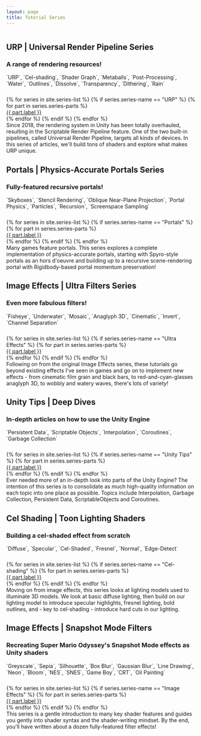 ```yaml
---
layout: page
title: Tutorial Series
---
```


<div class="posts-list" markdown="0">
    <article class="post-preview">
        <div class="row nopadding">
            <div class="col-lg-4 col-md-12 nopadding">
                <a href="/2020-03-21-tut5-urp-cel-shading/">
                    <img data-src="/img/tut5/intro-banner.jpg" class="post-bigimg lazyload"/>
                </a>
            </div>
            <div class="col-lg-8 col-md-12 nopadding post-info">
                <h2 class="post-title">
                    URP | Universal Render Pipeline Series
                </h2>
                <h3 class="post-subtitle">
                    A range of rendering resources!
                </h3>
                <!--
                <p class="post-meta">
                    March-May 2020
                </p>
                -->
                <div class="post-entry">
                    <span markdown="1">`URP`, `Cel-shading`, `Shader Graph`, `Metaballs`, `Post-Processing`, `Water`, `Outlines`, `Dissolve`, `Transparency`, `Dithering`, `Rain`</span>
                </div>
            </div>
            <div class="col-lg-12 col-md-12 nopadding" style="padding-top: 25px !important;">
                <div class="series-part-list text-center">
                    {% for series in site.series-list %}
                        {% if series.series-name == "URP" %}
                        {% for part in series.series-parts %}
                            <a href="{{ part.link }}">
                                <div class="series-part">
                                    {{ part.label }}
                                </div>
                            </a>
                        {% endfor %}
                        {% endif %}
                    {% endfor %}
                </div>
            </div>
            <div class="col-lg-12 col-md-12 nopadding">
                Since 2018, the rendering system in Unity has been totally overhauled, resulting in the Scriptable Render Pipeline feature. One of the two built-in pipelines, called Universal Render Pipeline, targets all kinds of devices. In this series of articles, we'll build tons of shaders and explore what makes URP unique.
            </div>
        </div>
    </article>
    <article class="post-preview">
        <div class="row nopadding">
            <div class="col-lg-4 col-md-12 nopadding">
                <a href="/2019-12-01-tut4-intro-portals/">
                    <img data-src="/img/tut4/tut4-banner.jpg" class="post-bigimg lazyload"/>
                </a>
            </div>
            <div class="col-lg-8 col-md-12 nopadding post-info">
                <h2 class="post-title">
                    Portals | Physics-Accurate Portals Series
                </h2>
                <h3 class="post-subtitle">
                    Fully-featured recursive portals!
                </h3>
                <!--
                <p class="post-meta">
                    December 2019 - January 2020
                </p>
                -->
                <div class="post-entry">
                    <span markdown="1">`Skyboxes`, `Stencil Rendering`, `Oblique Near-Plane Projection`, `Portal Physics`, `Particles`, `Recursion`, `Screenspace Sampling`</span>
                </div>
            </div>
            <div class="col-lg-12 col-md-12 nopadding" style="padding-top: 25px !important;">
                <div class="series-part-list text-center">
                    {% for series in site.series-list %}
                        {% if series.series-name == "Portals" %}
                        {% for part in series.series-parts %}
                            <a href="{{ part.link }}">
                                <div class="series-part">
                                    {{ part.label }}
                                </div>
                            </a>
                        {% endfor %}
                        {% endif %}
                    {% endfor %}
                </div>
            </div>
            <div class="col-lg-12 col-md-12 nopadding">
                Many games feature portals. This series explores a complete implementation of physics-accurate portals, starting with Spyro-style portals as an hors d'oeuvre and building up to a recursive scene-rendering portal with Rigidbody-based portal momentum preservation!
            </div>
        </div>
    </article>
    <article class="post-preview">
        <div class="row nopadding">
            <div class="col-lg-4 col-md-12 nopadding">
                <a href="/2019-09-18-tut3-intro-ultra/">
                    <img data-src="/img/tut3/tut3-banner.jpg" class="post-bigimg lazyload"/>
                </a>
            </div>
            <div class="col-lg-8 col-md-12 nopadding post-info">
                <h2 class="post-title">
                    Image Effects | Ultra Filters Series
                </h2>
                <h3 class="post-subtitle">
                    Even more fabulous filters!
                </h3>
                <!--
                <p class="post-meta">
                    September-November 2019
                </p>
                -->
                <div class="post-entry">
                    <span markdown="1">`Fisheye`, `Underwater`, `Mosaic`, `Anaglyph 3D`, `Cinematic`, `Invert`, `Channel Separation`</span>
                </div>
            </div>
            <div class="col-lg-12 col-md-12 nopadding" style="padding-top: 25px !important;">
                <div class="series-part-list text-center">
                    {% for series in site.series-list %}
                        {% if series.series-name == "Ultra Effects" %}
                        {% for part in series.series-parts %}
                            <a href="{{ part.link }}">
                                <div class="series-part">
                                    {{ part.label }}
                                </div>
                            </a>
                        {% endfor %}
                        {% endif %}
                    {% endfor %}
                </div>
            </div>
            <div class="col-lg-12 col-md-12 nopadding">
                Following on from the original Image Effects series, these tutorials go beyond existing effects I've seen in games and go on to implement new effects - from cinematic film grain and black bars, to red-and-cyan-glasses anaglyph 3D, to wobbly and watery waves, there's lots of variety!
            </div>
        </div>
    </article>
    <article class="post-preview">
        <div class="row nopadding">
            <div class="col-lg-4 col-md-12 nopadding">
                <a href="/2019-08-05-unity-tips-1-garbage-collection/">
                    <img data-src="/img/unity-tips/part2-banner.jpg" class="post-bigimg lazyload"/>
                </a>
            </div>
            <div class="col-lg-8 col-md-12 nopadding post-info">
                <h2 class="post-title">
                    Unity Tips | Deep Dives
                </h2>
                <h3 class="post-subtitle">
                    In-depth articles on how to use the Unity Engine
                </h3>
                <!--
                <p class="post-meta">
                    August-December 2019
                </p>
                -->
                <div class="post-entry">
                    <span markdown="1">`Persistent Data`, `Scriptable Objects`, `Interpolation`, `Coroutines`, `Garbage Collection`</span>
                </div>
            </div>
            <div class="col-lg-12 col-md-12 nopadding" style="padding-top: 25px !important;">
                <div class="series-part-list text-center">
                    {% for series in site.series-list %}
                        {% if series.series-name == "Unity Tips" %}
                        {% for part in series.series-parts %}
                            <a href="{{ part.link }}">
                                <div class="series-part">
                                    {{ part.label }}
                                </div>
                            </a>
                        {% endfor %}
                        {% endif %}
                    {% endfor %}
                </div>
            </div>
            <div class="col-lg-12 col-md-12 nopadding">
                Ever needed more of an in-depth look into parts of the Unity Engine? The intention of this series is to consolidate as much high-quality information on each topic into one place as possible. Topics include Interpolation, Garbage Collection, Persistent Data, ScriptableObjects and Coroutines.
            </div>
        </div>
    </article>
    <article class="post-preview">
        <div class="row nopadding">
            <div class="col-lg-4 col-md-12 nopadding">
                <a href="/2019-05-29-tut2-intro/">
                    <img data-src="/img/tut2/intro-banner.jpg" class="post-bigimg lazyload"/>
                </a>
            </div>
            <div class="col-lg-8 col-md-12 nopadding post-info">
                <h2 class="post-title">
                    Cel Shading | Toon Lighting Shaders
                </h2>
                <h3 class="post-subtitle">
                    Building a cel-shaded effect from scratch
                </h3>
                <!--
                <p class="post-meta">
                    May-June 2019
                </p>
                -->
                <div class="post-entry">
                    <span markdown="1">`Diffuse`, `Specular`, `Cel-Shaded`, `Fresnel`, `Normal`, `Edge-Detect`</span>
                </div>
            </div>
            <div class="col-lg-12 col-md-12 nopadding" style="padding-top: 25px !important;">
                <div class="series-part-list text-center">
                    {% for series in site.series-list %}
                        {% if series.series-name == "Cel-shading" %}
                        {% for part in series.series-parts %}
                            <a href="{{ part.link }}">
                                <div class="series-part">
                                    {{ part.label }}
                                </div>
                            </a>
                        {% endfor %}
                        {% endif %}
                    {% endfor %}
                </div>
            </div>
            <div class="col-lg-12 col-md-12 nopadding">
                Moving on from image effects, this series looks at lighting models used to illuminate 3D models. We look at basic diffuse lighting, then build on our lighting model to introduce specular highlights, fresnel lighting, bold outlines, and - key to cel-shading - introduce hard cuts in our lighting.
            </div>
        </div>
    </article>
    <article class="post-preview">
        <div class="row nopadding">
            <div class="col-lg-4 col-md-12 nopadding">
                <a href="/2019-04-24-tut1-intro-smo/">
                    <img data-src="/img/tut1/intro-banner.jpg" class="post-bigimg lazyload"/>
                </a>
            </div>
            <div class="col-lg-8 col-md-12 nopadding post-info">
                <h2 class="post-title">
                    Image Effects | Snapshot Mode Filters
                </h2>
                <h3 class="post-subtitle">
                    Recreating Super Mario Odyssey's Snapshot Mode effects as Unity shaders
                </h3>
                <!--
                <p class="post-meta">
                    April-May 2019
                </p>
                -->
                <div class="post-entry">
                    <span markdown="1">`Greyscale`, `Sepia`, `Silhouette`, `Box Blur`, `Gaussian Blur`, `Line Drawing`, `Neon`, `Bloom`, `NES`, `SNES`, `Game Boy`, `CRT`, `Oil Painting`</span>
                </div>
            </div>
            <div class="col-lg-12 col-md-12 nopadding" style="padding-top: 25px !important;">
                <div class="series-part-list text-center">
                    {% for series in site.series-list %}
                        {% if series.series-name == "Image Effects" %}
                        {% for part in series.series-parts %}
                            <a href="{{ part.link }}">
                                <div class="series-part">
                                    {{ part.label }}
                                </div>
                            </a>
                        {% endfor %}
                        {% endif %}
                    {% endfor %}
                </div>
            </div>
            <div class="col-lg-12 col-md-12 nopadding">
                This series is a gentle introduction to many key shader features and guides you gently into shader syntax and the shader-writing mindset. By the end, you'll have written about a dozen fully-featured filter effects!
            </div>
        </div>
    </article>
</div>
